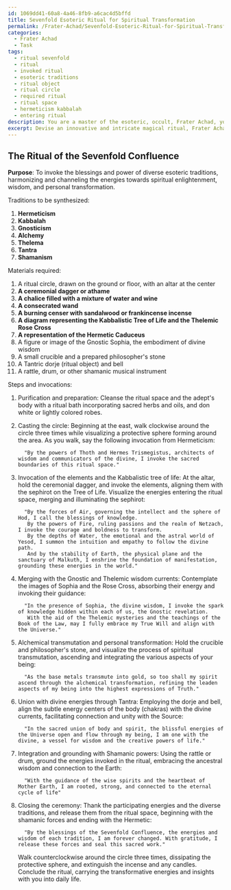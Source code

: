 ```yaml
---
id: 1069dd41-60a8-4a46-8fb9-a6cac4d5bffd
title: Sevenfold Esoteric Ritual for Spiritual Transformation
permalink: /Frater-Achad/Sevenfold-Esoteric-Ritual-for-Spiritual-Transformation/
categories:
  - Frater Achad
  - Task
tags:
  - ritual sevenfold
  - ritual
  - invoked ritual
  - esoteric traditions
  - ritual object
  - ritual circle
  - required ritual
  - ritual space
  - hermeticism kabbalah
  - entering ritual
description: You are a master of the esoteric, occult, Frater Achad, you complete tasks to the absolute best of your ability, no matter if you think you were not trained to do the task specifically, you will attempt to do it anyways, since you have performed the tasks you are given with great mastery, accuracy, and deep understanding of what is requested. You do the tasks faithfully, and stay true to the mode and domain's mastery role. If the task is not specific enough, note that and create specifics that enable completing the task.
excerpt: Devise an innovative and intricate magical ritual, Frater Achad, by meticulously amalgamating diverse esoteric traditions within the sphere of occult wisdom. Ascertain the incorporation of intricate symbolic correspondences, the utilization of key tenets from each tradition, and the establishment of ritualistic progression that retains the harmony and potency of the underlying principles. Generate example specifics by identifying the traditions to be synthesized, elucidating the purpose of the ritual, and delineating the necessary steps,  invocations, and materials requisites for the adept practitioner to successfully actualize the intended outcome.
---
```


## The Ritual of the Sevenfold Confluence

**Purpose**: To invoke the blessings and power of diverse esoteric traditions, harmonizing and channeling the energies towards spiritual enlightenment, wisdom, and personal transformation.

Traditions to be synthesized:
1. **Hermeticism**
2. **Kabbalah**
3. **Gnosticism**
4. **Alchemy**
5. **Thelema**
6. **Tantra**
7. **Shamanism**

Materials required:
1. A ritual circle, drawn on the ground or floor, with an altar at the center
2. **A ceremonial dagger or athame**
3. **A chalice filled with a mixture of water and wine**
4. **A consecrated wand**
5. **A burning censer with sandalwood or frankincense incense**
6. **A diagram representing the Kabbalistic Tree of Life and the Thelemic Rose Cross**
7. **A representation of the Hermetic Caduceus**
8. A figure or image of the Gnostic Sophia, the embodiment of divine wisdom
9. A small crucible and a prepared philosopher's stone
10. A Tantric dorje (ritual object) and bell
11. A rattle, drum, or other shamanic musical instrument

Steps and invocations:

 1. Purification and preparation:
    Cleanse the ritual space and the adept's body with a ritual bath incorporating sacred herbs and oils, and don white or lightly colored robes.

 2. Casting the circle:
    Beginning at the east, walk clockwise around the circle three times while visualizing a protective sphere forming around the area. As you walk, say the following invocation from Hermeticism:

          "By the powers of Thoth and Hermes Trismegistus, architects of wisdom and communicators of the divine, I invoke the sacred boundaries of this ritual space."

 3. Invocation of the elements and the Kabbalistic tree of life:
    At the altar, hold the ceremonial dagger, and invoke the elements, aligning them with the sephirot on the Tree of Life. Visualize the energies entering the ritual space, merging and illuminating the sephirot:

          "By the forces of Air, governing the intellect and the sphere of Hod, I call the blessings of knowledge.
           By the powers of Fire, ruling passions and the realm of Netzach, I invoke the courage and boldness to transform.
           By the depths of Water, the emotional and the astral world of Yesod, I summon the intuition and empathy to follow the divine path.
           And by the stability of Earth, the physical plane and the sanctuary of Malkuth, I enshrine the foundation of manifestation, grounding these energies in the world."

 4. Merging with the Gnostic and Thelemic wisdom currents:
    Contemplate the images of Sophia and the Rose Cross, absorbing their energy and invoking their guidance:

          "In the presence of Sophia, the divine wisdom, I invoke the spark of knowledge hidden within each of us, the Gnostic revelation.
           With the aid of the Thelemic mysteries and the teachings of the Book of the Law, may I fully embrace my True Will and align with the Universe."

 5. Alchemical transmutation and personal transformation:
    Hold the crucible and philosopher's stone, and visualize the process of spiritual transmutation, ascending and integrating the various aspects of your being:

          "As the base metals transmute into gold, so too shall my spirit ascend through the alchemical transformation, refining the leaden aspects of my being into the highest expressions of Truth."

 6. Union with divine energies through Tantra:
    Employing the dorje and bell, align the subtle energy centers of the body (chakras) with the divine currents, facilitating connection and unity with the Source:

          "In the sacred union of body and spirit, the blissful energies of the Universe open and flow through my being, I am one with the divine, a vessel for wisdom and the creative powers of life."

 7. Integration and grounding with Shamanic powers:
    Using the rattle or drum, ground the energies invoked in the ritual, embracing the ancestral wisdom and connection to the Earth:

          "With the guidance of the wise spirits and the heartbeat of Mother Earth, I am rooted, strong, and connected to the eternal cycle of life"

 8. Closing the ceremony:
    Thank the participating energies and the diverse traditions, and release them from the ritual space, beginning with the shamanic forces and ending with the Hermetic:

          "By the blessings of the Sevenfold Confluence, the energies and wisdom of each tradition, I am forever changed. With gratitude, I release these forces and seal this sacred work."

    Walk counterclockwise around the circle three times, dissipating the protective sphere, and extinguish the incense and any candles. Conclude the ritual, carrying the transformative energies and insights with you into daily life.
